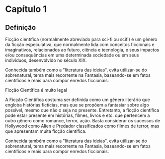 # Capítulo 1

## Definição

Ficção científica (normalmente abreviado para sci-fi ou scifi) é um gênero da ficção especulativa, que normalmente lida com conceitos ficcionais e imaginativos, relacionados ao futuro, ciência e tecnologia, e seus impactos e/ou consequências em uma determinada sociedade ou em seus indivíduos, desenvolvido no século XIX.


Conhecida também como a "literatura das ideias", evita utilizar-se do sobrenatural, tema mais recorrente na Fantasia, baseando-se em fatos científicos e reais para compor enredos ficcionais.

Ficção Científica é muito legal

A Ficção Científica costuma ser definida como um gênero literário que engloba histórias fictícias, mas que se propõem a fantasiar sobre algo possível, mesmo que não o seja no presente. Entretanto, a ficção científica pode estar presente em histórias, filmes, livros e etc. que pertencem a outro gênero como romance, terror, ação. Basta considerar os sucessos de Hollywood como Alien e Predador classificados como filmes de terror, mas que apresentam muita ficção científica.

Conhecida também como a "literatura das ideias", evita utilizar-se do sobrenatural, tema mais recorrente na Fantasia, baseando-se em fatos científicos e reais para compor enredos ficcionais.
